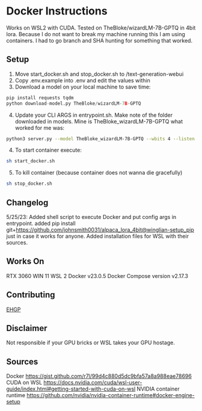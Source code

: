 # Docker Instructions

Works on WSL2 with CUDA. Tested on TheBloke/wizardLM-7B-GPTQ in 4bit lora. Because I do not want to break my machine running this I am using containers. I had to go branch and SHA hunting for something that worked.

## Setup

1. Move start_docker.sh and stop_docker.sh to /text-generation-webui
2. Copy .env.example into .env and edit the values within
3. Download a model on your local machine to save time:

  ```python
  pip install requests tqdm
  python download-model.py TheBloke/wizardLM-7B-GPTQ
  ```

4. Update your CLI ARGS in entrypoint.sh. Make note of the folder downloaded in models. Mine is TheBloke_wizardLM-7B-GPTQ what worked for me was:

  ```sh
  python3 server.py --model TheBloke_wizardLM-7B-GPTQ --wbits 4 --listen --auto-devices --groupsize 128 --pre_layer 30 --model_type LLaMA --monkey-patch --notebook --verbose --extensions api
  ```

4. To start container execute:

  ```sh
  sh start_docker.sh
  ```

5. To kill container (because container does not wanna die gracefully)

  ```sh
  sh stop_docker.sh
  ```

## Changelog

5/25/23: Added shell script to execute Docker and put config args in entrypoint. added pip install git+<https://github.com/johnsmith0031/alpaca_lora_4bit@winglian-setup_pip> just in case it works for anyone. Added installation files for WSL with their sources.

## Works On

RTX 3060
WIN 11
WSL 2
Docker v23.0.5
Docker Compose version v2.17.3

## Contributing

[EHGP](https://github.com/ehgp)

## Disclaimer

Not responsible if your GPU bricks or WSL takes your GPU hostage.

## Sources

Docker <https://gist.github.com/r7l/99d4c880d5dc9bfa57a8a988eae78696>
CUDA on WSL <https://docs.nvidia.com/cuda/wsl-user-guide/index.html#getting-started-with-cuda-on-wsl>
NVIDIA container runtime <https://github.com/nvidia/nvidia-container-runtime#docker-engine-setup>
